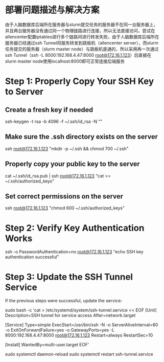 # 部署问题描述与解决方案
由于人脑数据库后端所在服务器与slurm提交任务的服务器不在同一台服务器上，并且两台服务器没有通过同一个物理链路进行连接，所以无法直接访问，尝试在allencenter配置iptables进行多个链路间进行转发失败，由于人脑数据库后端所在服务器已经通过ssh Tunnel将服务转发到跳板机（allencenter server），而slurm任务提交的服务器（slurm master node）与跳板机是通的，所以采用再一次通过ssh Tunnel（ssh -L 8000:192.168.4.47:8000 root@172.16.1.123）后直接在slurm master node使用localhost:8000即可正常连接后端服务

# Step 1: Properly Copy Your SSH Key to Server

## Create a fresh key if needed

ssh-keygen -t rsa -b 4096 -f ~/.ssh/id_rsa -N ""
 
## Make sure the .ssh directory exists on the server

ssh root@172.16.1.123 "mkdir -p ~/.ssh && chmod 700 ~/.ssh"
 
## Properly copy your public key to the server

cat ~/.ssh/id_rsa.pub | ssh root@172.16.1.123 "cat >> ~/.ssh/authorized_keys"
 
## Set correct permissions on the server

ssh root@172.16.1.123 "chmod 600 ~/.ssh/authorized_keys"

# Step 2: Verify Key Authentication Works

ssh -o PasswordAuthentication=no root@172.16.1.123 "echo SSH key authentication successful"

# Step 3: Update the SSH Tunnel Service
If the previous steps were successful, update the service:

sudo bash -c 'cat > /etc/systemd/system/ssh-tunnel.service << EOF
[Unit]
Description=SSH tunnel for service access
After=network.target
 
[Service]
Type=simple
ExecStart=/usr/bin/ssh -N -o ServerAliveInterval=60 -o ExitOnForwardFailure=yes -o GatewayPorts=yes -L 8000:192.168.4.47:8000 root@172.16.1.123
Restart=always
RestartSec=10
 
[Install]
WantedBy=multi-user.target
EOF'

sudo systemctl daemon-reload
sudo systemctl restart ssh-tunnel.service